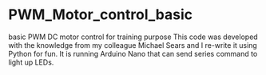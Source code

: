 # PWM_Motor_control_basic
basic PWM DC motor control for training purpose
This code was developed with the knowledge from my colleague Michael Sears and I re-write it using Python for fun.
It is running Arduino Nano that can send series command to light up LEDs.
